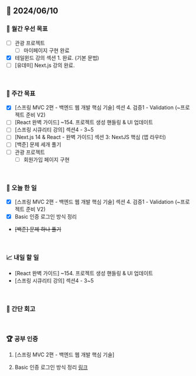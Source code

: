 ## 📅 2024/06/10

### 🚀 월간 우선 목표

- [ ] 관광 프로젝트
  - [ ] 마이페이지 구현 완료
- [x] 테일윈드 강의 섹션 1. 완료. (기본 문법)
- [ ] [유데미] Next.js 강의 완료.

<br />

### 👏 주간 목표

- [x] [스프링 MVC 2편 - 백엔드 웹 개발 핵심 기술] 섹션 4. 검증1 - Validation (~프로젝트 준비 V2)
- [ ] [React 완벽 가이드] ~154. 프로젝트 생성 핸들링 & UI 업데이트
- [ ] [스프링 시큐리티 강의] 섹션4 - 3~5
- [ ] [Next.js 14 & React - 완벽 가이드] 섹션 3: NextJS 핵심 (앱 라우터)
- [ ] [백준] 문제 세개 풀기
- [ ] 관광 프로젝트
  - [ ] 회원가입 페이지 구현

<br />

### 💯 오늘 한 일

- [x] [스프링 MVC 2편 - 백엔드 웹 개발 핵심 기술] 섹션 4. 검증1 - Validation (~프로젝트 준비 V2)
- [x] Basic 인증 로그인 방식 정리
- ~~[백준] 문제 하나 풀기~~

<br />

### 📈 내일 할 일

- [React 완벽 가이드] ~154. 프로젝트 생성 핸들링 & UI 업데이트
- [스프링 시큐리티 강의] 섹션4 - 3~5

<br />

### 🤔 간단 회고

<br />

### 🏆 공부 인증

1. [스프링 MVC 2편 - 백엔드 웹 개발 핵심 기술]

2. Basic 인증 로그인 방식 정리
   [링크](../../../Spring/시큐리티/Basic%20로그인%20구현하기.md)
